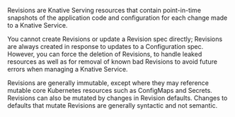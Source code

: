 <!-- Snippet used in the following topics:
- /docs/concepts/resources/revisions.md
- /docs/serving/revisions/README.md
-->
Revisions are Knative Serving resources that contain point-in-time snapshots of the application code and configuration for each change made to a Knative Service.

You cannot create Revisions or update a Revision spec directly; Revisions are always created in response to updates to a Configuration spec. However, you can force the deletion of Revisions, to handle leaked resources as well as for removal of known bad Revisions to avoid future errors when managing a Knative Service.

Revisions are generally immutable, except where they may reference mutable core Kubernetes resources such as ConfigMaps and Secrets. Revisions can also be mutated by changes in Revision defaults. Changes to defaults that mutate Revisions are generally syntactic and not semantic.
